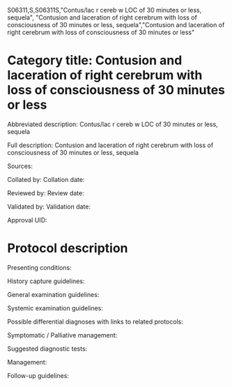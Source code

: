 S06311,S,S06311S,"Contus/lac r cereb w LOC of 30 minutes or less, sequela", "Contusion and laceration of right cerebrum with loss of consciousness of 30 minutes or less, sequela","Contusion and laceration of right cerebrum with loss of consciousness of 30 minutes or less"
# Category title: Contusion and laceration of right cerebrum with loss of consciousness of 30 minutes or less

Abbreviated description: Contus/lac r cereb w LOC of 30 minutes or less, sequela

Full description: Contusion and laceration of right cerebrum with loss of consciousness of 30 minutes or less, sequela

Sources:

Collated by:
Collation date:

Reviewed by:
Review date:

Validated by:
Validation date:

Approval UID:

# Protocol description

Presenting conditions:

History capture guidelines:

General examination guidelines:

Systemic examination guidelines:

Possible differential diagnoses with links to related protocols:

Symptomatic / Palliative management:

Suggested diagnostic tests:

Management:

Follow-up guidelines:
